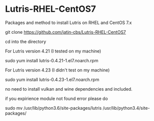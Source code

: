 # Lutris-RHEL-CentOS7
Packages and method to install Lutris on RHEL and CentOS 7.x

git clone https://github.com/jatin-cbs/Lutris-RHEL-CentOS7

cd into the directory 

For Lutris version 4.21 (I tested on my machine)

sudo yum install lutris-0.4.21-1.el7.noarch.rpm

For Lutris version 4.23 (I didn't test on my machine)

sudo yum install lutris-0.4.23-1.el7.noarch.rpm

no need to install vulkan and wine dependencies and included.

if you expirience module not found error please do 

sudo mv /usr/lib/python3.6/site-packages/lutris /usr/lib/python3.4/site-packages/
